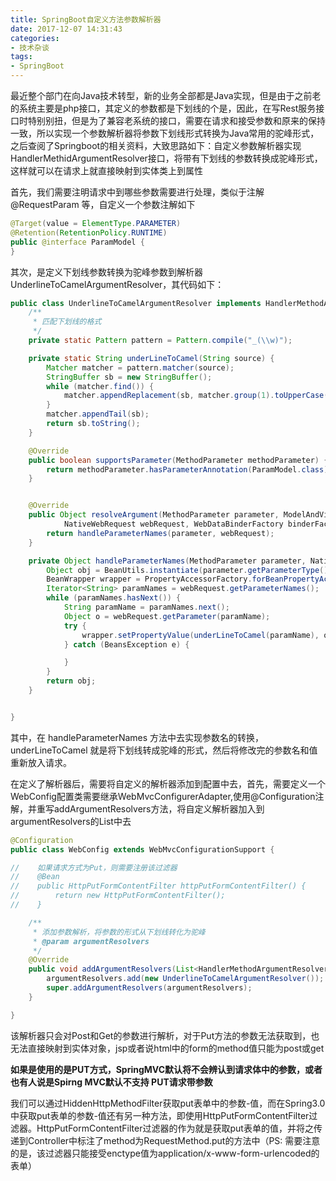 ```yaml
---
title: SpringBoot自定义方法参数解析器
date: 2017-12-07 14:31:43
categories:
- 技术杂谈
tags:
- SpringBoot
---
```

最近整个部门在向Java技术转型，新的业务全部都是Java实现，但是由于之前老的系统主要是php接口，其定义的参数都是下划线的个是，因此，在写Rest服务接口时特别别扭，但是为了兼容老系统的接口，需要在请求和接受参数和原来的保持一致，所以实现一个参数解析器将参数下划线形式转换为Java常用的驼峰形式，之后查阅了Springboot的相关资料，大致思路如下：自定义参数解析器实现HandlerMethidArgumentResolver接口，将带有下划线的参数转换成驼峰形式，这样就可以在请求上就直接映射到实体类上到属性

首先，我们需要注明请求中到哪些参数需要进行处理，类似于注解 @RequestParam 等，自定义一个参数注解如下

```Java
@Target(value = ElementType.PARAMETER)
@Retention(RetentionPolicy.RUNTIME)
public @interface ParamModel {
}
```

其次，是定义下划线参数转换为驼峰参数到解析器UnderlineToCamelArgumentResolver，其代码如下：

```Java
public class UnderlineToCamelArgumentResolver implements HandlerMethodArgumentResolver {
    /**
     * 匹配下划线的格式
     */
    private static Pattern pattern = Pattern.compile("_(\\w)");

    private static String underLineToCamel(String source) {
        Matcher matcher = pattern.matcher(source);
        StringBuffer sb = new StringBuffer();
        while (matcher.find()) {
            matcher.appendReplacement(sb, matcher.group(1).toUpperCase());
        }
        matcher.appendTail(sb);
        return sb.toString();
    }

    @Override
    public boolean supportsParameter(MethodParameter methodParameter) {
        return methodParameter.hasParameterAnnotation(ParamModel.class);
    }


    @Override
    public Object resolveArgument(MethodParameter parameter, ModelAndViewContainer container,
            NativeWebRequest webRequest, WebDataBinderFactory binderFactory) {
        return handleParameterNames(parameter, webRequest);
    }

    private Object handleParameterNames(MethodParameter parameter, NativeWebRequest webRequest) {
        Object obj = BeanUtils.instantiate(parameter.getParameterType());
        BeanWrapper wrapper = PropertyAccessorFactory.forBeanPropertyAccess(obj);
        Iterator<String> paramNames = webRequest.getParameterNames();
        while (paramNames.hasNext()) {
            String paramName = paramNames.next();
            Object o = webRequest.getParameter(paramName);
            try {
                wrapper.setPropertyValue(underLineToCamel(paramName), o);
            } catch (BeansException e) {

            }
        }
        return obj;
    }


}
```

其中，在 handleParameterNames 方法中去实现参数名的转换，underLineToCamel 就是将下划线转成驼峰的形式，然后将修改完的参数名和值重新放入请求。

在定义了解析器后，需要将自定义的解析器添加到配置中去，首先，需要定义一个WebConfig配置类需要继承WebMvcConfigurerAdapter,使用@Configuration注解，并重写addArgumentResolvers方法，将自定义解析器加入到argumentResolvers的List中去

```Java
@Configuration
public class WebConfig extends WebMvcConfigurationSupport {

//    如果请求方式为Put，则需要注册该过滤器
//    @Bean
//    public HttpPutFormContentFilter httpPutFormContentFilter() {
//        return new HttpPutFormContentFilter();
//    }

    /**
     * 添加参数解析，将参数的形式从下划线转化为驼峰
     * @param argumentResolvers
     */
    @Override
    public void addArgumentResolvers(List<HandlerMethodArgumentResolver> argumentResolvers) {
        argumentResolvers.add(new UnderlineToCamelArgumentResolver());
        super.addArgumentResolvers(argumentResolvers);
    }

}
```

该解析器只会对Post和Get的参数进行解析，对于Put方法的参数无法获取到，也无法直接映射到实体对象，jsp或者说html中的form的method值只能为post或get

**如果是使用的是PUT方式，SpringMVC默认将不会辨认到请求体中的参数，或者也有人说是Spirng MVC默认不支持 PUT请求带参数**

我们可以通过HiddenHttpMethodFilter获取put表单中的参数-值，而在Spring3.0中获取put表单的参数-值还有另一种方法，即使用HttpPutFormContentFilter过滤器。HttpPutFormContentFilter过滤器的作为就是获取put表单的值，并将之传递到Controller中标注了method为RequestMethod.put的方法中（PS:  需要注意的是，该过滤器只能接受enctype值为application/x-www-form-urlencoded的表单）